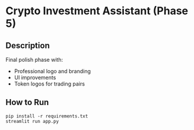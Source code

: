 # Crypto Investment Assistant (Phase 5)

## Description
Final polish phase with:
- Professional logo and branding
- UI improvements
- Token logos for trading pairs

## How to Run
```
pip install -r requirements.txt
streamlit run app.py
```
